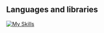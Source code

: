 ## Languages and libraries
[![My Skills](https://skillicons.dev/icons?i=python,javascript,r,sqlite)](https://skillicons.dev)
